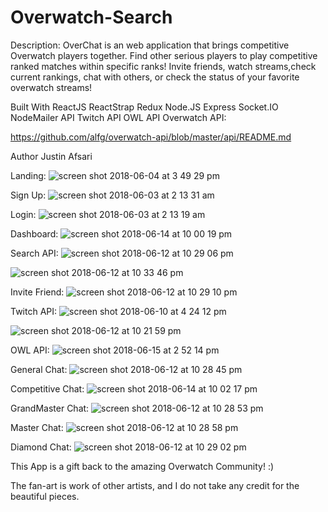 # Overwatch-Search

Description:
OverChat is an web application that brings competitive Overwatch players together. Find other serious players to play competitive ranked matches within specific ranks! Invite friends, watch streams,check current rankings, chat with others, or check the status of your favorite overwatch streams!

Built With
ReactJS
ReactStrap 
Redux 
Node.JS
Express
Socket.IO
NodeMailer API
Twitch API
OWL API
Overwatch API:


 https://github.com/alfg/overwatch-api/blob/master/api/README.md


Author
Justin Afsari


Landing:
![screen shot 2018-06-04 at 3 49 29 pm](https://user-images.githubusercontent.com/28635782/40945800-2c8ce1d6-680f-11e8-883e-b7cb29bd75c6.png)

Sign Up:
![screen shot 2018-06-03 at 2 13 31 am](https://user-images.githubusercontent.com/28635782/40885043-0e26b488-66d4-11e8-8dbe-2f334a5b86b7.png)

Login:
![screen shot 2018-06-03 at 2 13 19 am](https://user-images.githubusercontent.com/28635782/40885041-0bb3da00-66d4-11e8-84ec-b684c5e8d36a.png)

Dashboard:
![screen shot 2018-06-14 at 10 00 19 pm](https://user-images.githubusercontent.com/28635782/41450775-83cda0e0-701e-11e8-97da-b9ffab250ed4.png)

Search API:
![screen shot 2018-06-12 at 10 29 06 pm](https://user-images.githubusercontent.com/28635782/41331943-7bac21aa-6e90-11e8-8190-ec1a991dbeb0.png)

![screen shot 2018-06-12 at 10 33 46 pm](https://user-images.githubusercontent.com/28635782/41331999-c01ebf32-6e90-11e8-9e78-8d0581fad0c9.png)


Invite Friend:
![screen shot 2018-06-12 at 10 29 10 pm](https://user-images.githubusercontent.com/28635782/41331945-7ccd9046-6e90-11e8-996a-828ad75abcba.png)

Twitch API:
![screen shot 2018-06-10 at 4 24 12 pm](https://user-images.githubusercontent.com/28635782/41207468-626b1424-6ccb-11e8-9c8f-26756a6393e4.png)


![screen shot 2018-06-12 at 10 21 59 pm](https://user-images.githubusercontent.com/28635782/41331738-6a728ee8-6e8f-11e8-9c15-5479d82b9d9e.png)


OWL API:
![screen shot 2018-06-15 at 2 52 14 pm](https://user-images.githubusercontent.com/28635782/41491067-d8ae8fba-70ab-11e8-979b-368cd62f4017.png)


General Chat:
![screen shot 2018-06-12 at 10 28 45 pm](https://user-images.githubusercontent.com/28635782/41331929-72144848-6e90-11e8-8c5e-ee3b9a215f43.png)

Competitive Chat:
![screen shot 2018-06-14 at 10 02 17 pm](https://user-images.githubusercontent.com/28635782/41450818-b9cb47ba-701e-11e8-982f-dfafab803f10.png)

GrandMaster Chat:
![screen shot 2018-06-12 at 10 28 53 pm](https://user-images.githubusercontent.com/28635782/41331932-75143e04-6e90-11e8-928d-3a39c302c21a.png)

Master Chat:
![screen shot 2018-06-12 at 10 28 58 pm](https://user-images.githubusercontent.com/28635782/41331935-76459b9c-6e90-11e8-854e-403bf2ad440a.png)

Diamond Chat:
![screen shot 2018-06-12 at 10 29 02 pm](https://user-images.githubusercontent.com/28635782/41331937-79c921c6-6e90-11e8-8a3a-9089c0cac223.png)



This App is a gift back to the amazing Overwatch Community! :)

The fan-art is work of other artists, and I do not take any credit for the beautiful pieces. 